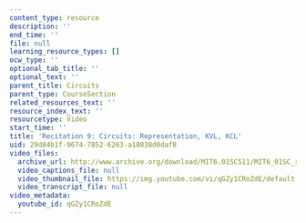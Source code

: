 ```yaml
---
content_type: resource
description: ''
end_time: ''
file: null
learning_resource_types: []
ocw_type: ''
optional_tab_title: ''
optional_text: ''
parent_title: Circuits
parent_type: CourseSection
related_resources_text: ''
resource_index_text: ''
resourcetype: Video
start_time: ''
title: 'Recitation 9: Circuits: Representation, KVL, KCL'
uid: 29d84b1f-9674-7852-6263-a18038d0daf8
video_files:
  archive_url: http://www.archive.org/download/MIT6.01SCS11/MIT6_01SC_rec9_300k.mp4
  video_captions_file: null
  video_thumbnail_file: https://img.youtube.com/vi/qGZy1CRoZdE/default.jpg
  video_transcript_file: null
video_metadata:
  youtube_id: qGZy1CRoZdE
---
```

